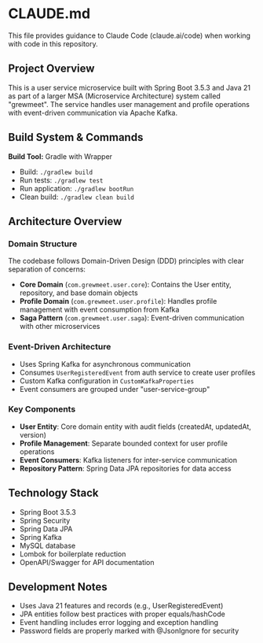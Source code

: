 # CLAUDE.md

This file provides guidance to Claude Code (claude.ai/code) when working with code in this repository.

## Project Overview

This is a user service microservice built with Spring Boot 3.5.3 and Java 21 as part of a larger MSA (Microservice Architecture) system called "grewmeet". The service handles user management and profile operations with event-driven communication via Apache Kafka.

## Build System & Commands

**Build Tool:** Gradle with Wrapper
- Build: `./gradlew build`
- Run tests: `./gradlew test`
- Run application: `./gradlew bootRun`
- Clean build: `./gradlew clean build`

## Architecture Overview

### Domain Structure
The codebase follows Domain-Driven Design (DDD) principles with clear separation of concerns:

- **Core Domain** (`com.grewmeet.user.core`): Contains the User entity, repository, and base domain objects
- **Profile Domain** (`com.grewmeet.user.profile`): Handles profile management with event consumption from Kafka
- **Saga Pattern** (`com.grewmeet.user.saga`): Event-driven communication with other microservices

### Event-Driven Architecture
- Uses Spring Kafka for asynchronous communication
- Consumes `UserRegisteredEvent` from auth service to create user profiles
- Custom Kafka configuration in `CustomKafkaProperties`
- Event consumers are grouped under "user-service-group"

### Key Components
- **User Entity**: Core domain entity with audit fields (createdAt, updatedAt, version)
- **Profile Management**: Separate bounded context for user profile operations
- **Event Consumers**: Kafka listeners for inter-service communication
- **Repository Pattern**: Spring Data JPA repositories for data access

## Technology Stack
- Spring Boot 3.5.3
- Spring Security
- Spring Data JPA 
- Spring Kafka
- MySQL database
- Lombok for boilerplate reduction
- OpenAPI/Swagger for API documentation

## Development Notes
- Uses Java 21 features and records (e.g., UserRegisteredEvent)
- JPA entities follow best practices with proper equals/hashCode
- Event handling includes error logging and exception handling
- Password fields are properly marked with @JsonIgnore for security